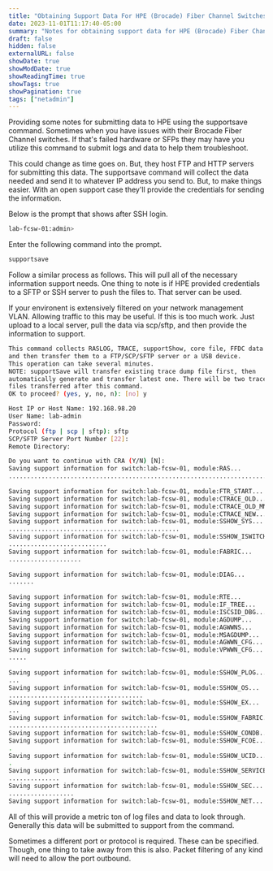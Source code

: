 ```yaml
---
title: "Obtaining Support Data For HPE (Brocade) Fiber Channel Switches"
date: 2023-11-01T11:17:40-05:00
summary: "Notes for obtaining support data for HPE (Brocade) Fiber Channel switches."
draft: false
hidden: false
externalURL: false
showDate: true
showModDate: true
showReadingTime: true
showTags: true
showPagination: true
tags: ["netadmin"]
---
```


Providing some notes for submitting data to HPE using the supportsave
command. Sometimes when you have issues with their Brocade Fiber Channel
switches. If that's failed hardware or SFPs they may have you utilize
this command to submit logs and data to help them troubleshoot.

This could change as time goes on. But, they host FTP and HTTP servers
for submitting this data. The supportsave command will collect the data
needed and send it to whatever IP address you send to. But, to make
things easier. With an open support case they'll provide the credentials
for sending the information.

Below is the prompt that shows after SSH login.

```sh
lab-fcsw-01:admin>
```

Enter the following command into the prompt.

```sh
supportsave
```

Follow a similar process as follows. This will pull all of the necessary
information support needs. One thing to note is if HPE provided credentials
to a SFTP or SSH server to push the files to. That server can be used.

If your environent is extensively filtered on your network management 
VLAN. Allowing traffic to this may be useful. If this is too much work.
Just upload to a local server, pull the data via scp/sftp, and then 
provide the information to support. 

```sh
This command collects RASLOG, TRACE, supportShow, core file, FFDC data
and then transfer them to a FTP/SCP/SFTP server or a USB device.
This operation can take several minutes.
NOTE: supportSave will transfer existing trace dump file first, then
automatically generate and transfer latest one. There will be two trace dump
files transferred after this command.
OK to proceed? (yes, y, no, n): [no] y

Host IP or Host Name: 192.168.98.20
User Name: lab-admin
Password: 
Protocol (ftp | scp | sftp): sftp
SCP/SFTP Server Port Number [22]: 
Remote Directory: 

Do you want to continue with CRA (Y/N) [N]: 
Saving support information for switch:lab-fcsw-01, module:RAS...
.............................................................................................. 
 
Saving support information for switch:lab-fcsw-01, module:FTR_START...
Saving support information for switch:lab-fcsw-01, module:CTRACE_OLD...
Saving support information for switch:lab-fcsw-01, module:CTRACE_OLD_MNT...
Saving support information for switch:lab-fcsw-01, module:CTRACE_NEW...
Saving support information for switch:lab-fcsw-01, module:SSHOW_SYS...
............................................... 
Saving support information for switch:lab-fcsw-01, module:SSHOW_ISWITCH...
........................... 
Saving support information for switch:lab-fcsw-01, module:FABRIC...
.................... 
 
Saving support information for switch:lab-fcsw-01, module:DIAG...
....... 
 
Saving support information for switch:lab-fcsw-01, module:RTE...
Saving support information for switch:lab-fcsw-01, module:IF_TREE...
Saving support information for switch:lab-fcsw-01, module:ISCSID_DBG...
Saving support information for switch:lab-fcsw-01, module:AGDUMP...
Saving support information for switch:lab-fcsw-01, module:AGWWNS...
Saving support information for switch:lab-fcsw-01, module:MSAGDUMP...
Saving support information for switch:lab-fcsw-01, module:AGWWN_CFG...
Saving support information for switch:lab-fcsw-01, module:VPWWN_CFG...
..... 
 
Saving support information for switch:lab-fcsw-01, module:SSHOW_PLOG...
... 
Saving support information for switch:lab-fcsw-01, module:SSHOW_OS...
..................................... 
Saving support information for switch:lab-fcsw-01, module:SSHOW_EX...
... 
Saving support information for switch:lab-fcsw-01, module:SSHOW_FABRIC...
......................................... 
Saving support information for switch:lab-fcsw-01, module:SSHOW_CONDB...
Saving support information for switch:lab-fcsw-01, module:SSHOW_FCOE...
. 
Saving support information for switch:lab-fcsw-01, module:SSHOW_UCID...
. 
Saving support information for switch:lab-fcsw-01, module:SSHOW_SERVICE...
.............. 
Saving support information for switch:lab-fcsw-01, module:SSHOW_SEC...
.................. 
Saving support information for switch:lab-fcsw-01, module:SSHOW_NET...
```

All of this will provide a metric ton of log files and data to look
through. Generally this data will be submitted to support from the
command.

Sometimes a different port or protocol is required. These can be
specified. Though, one thing to take away from this is also. Packet
filtering of any kind will need to allow the port outbound.
